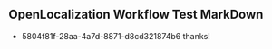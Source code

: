 ## OpenLocalization Workflow Test MarkDown
* 5804f81f-28aa-4a7d-8871-d8cd321874b6 thanks!

<!--HONumber=Jan17_HO2-->


